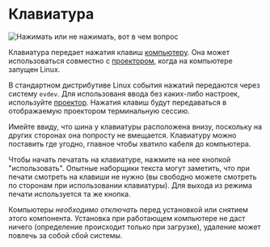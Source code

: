 # Клавиатура
![Нажимать или не нажимать, вот в чем вопрос](block:oc2r:keyboard)

Клавиатура передает нажатия клавиш [компьютеру](computer.md). Она может использоваться совместно с [проектором](projector.md), когда на компьютере запущен Linux.

В стандартном дистрибутиве Linux события нажатий передаются через систему `evdev`. Для использованя ввода без каких-либо настроек, используйте [проектор](projector.md). Нажатия клавиш будут передаваться в отображаемую проектором терминальную сессию.

Имейте ввиду, что шина у клавиатуры расположена внизу, поскольку на других сторонах она попросту не вмещается. Клавиатуру можно поставить где угодно, главное чтобы хватило кабеля до компьютера.

Чтобы начать печатать на клавиатуре, нажмите на нее кнопкой "использовать". Опытные наборщики текста могут заметить, что при печати смотреть на клавиши не нужно (вы свободно можете смотреть по сторонам при использовании клавиатуры). Для выхода из режима печати используется та же кнопка.

Компьютеры *необходимо отключать* перед установкой или снятием этого компонента. Установка при работающем компьютере не даст ничего (определение происходит только при загрузке), удаление может повлечь за собой сбой системы.

